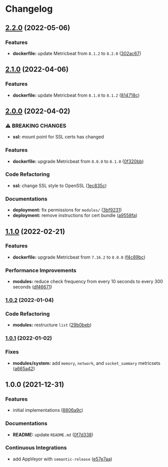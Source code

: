 # Changelog

## [2.2.0](https://github.com/extra2000/beats-metricbeat-pod/compare/v2.1.0...v2.2.0) (2022-05-06)


### Features

* **dockerfile:** update Metricbeat from `8.1.2` to `8.2.0` ([302ac67](https://github.com/extra2000/beats-metricbeat-pod/commit/302ac67c2f1929d62392192341ae1c2873636f85))

## [2.1.0](https://github.com/extra2000/beats-metricbeat-pod/compare/v2.0.0...v2.1.0) (2022-04-06)


### Features

* **dockerfile:** update Metricbeat from `8.1.0` to `8.1.2` ([814718c](https://github.com/extra2000/beats-metricbeat-pod/commit/814718cb8e25f0c7940ea0a134903935fb853e31))

## [2.0.0](https://github.com/extra2000/beats-metricbeat-pod/compare/v1.1.0...v2.0.0) (2022-04-02)


### ⚠ BREAKING CHANGES

* **ssl:** mount point for SSL certs has changed

### Features

* **dockerfile:** upgrade Metricbeat from `8.0.0` to `8.1.0` ([0f320bb](https://github.com/extra2000/beats-metricbeat-pod/commit/0f320bb49d668c81e90c70ed34e8b79528b0799e))


### Code Refactoring

* **ssl:** change SSL style to OpenSSL ([1ec835c](https://github.com/extra2000/beats-metricbeat-pod/commit/1ec835c94cbfb0ecb10428c2b25a31ee2934444f))


### Documentations

* **deployment:** fix permissions for `modules/` ([3bf9231](https://github.com/extra2000/beats-metricbeat-pod/commit/3bf9231c072113a62f44605abd902c5b439e56ef))
* **deployment:** remove instructions for cert bundle ([a9558fa](https://github.com/extra2000/beats-metricbeat-pod/commit/a9558fa6e25b21af88a2584aa53c323bca990dcb))

## [1.1.0](https://github.com/extra2000/beats-metricbeat-pod/compare/v1.0.2...v1.1.0) (2022-02-21)


### Features

* **dockerfile:** upgrade Metricbeat from `7.16.2` to `8.0.0` ([f4c89bc](https://github.com/extra2000/beats-metricbeat-pod/commit/f4c89bc74985c5372ff21a0f31fc7a03a64debe5))


### Performance Improvements

* **modules:** reduce check frequency from every 10 seconds to every 300 seconds ([df46671](https://github.com/extra2000/beats-metricbeat-pod/commit/df46671fce4669666664cb80695381c493d60487))

### [1.0.2](https://github.com/extra2000/beats-metricbeat-pod/compare/v1.0.1...v1.0.2) (2022-01-04)


### Code Refactoring

* **modules:** restructure `list` ([29b0beb](https://github.com/extra2000/beats-metricbeat-pod/commit/29b0bebb3e385b71196599dd3f3729695ecc4c29))

### [1.0.1](https://github.com/extra2000/beats-metricbeat-pod/compare/v1.0.0...v1.0.1) (2022-01-02)


### Fixes

* **modules/system:** add `memory`, `network`, and `socket_summary` metricsets ([a665a42](https://github.com/extra2000/beats-metricbeat-pod/commit/a665a42de3f450f6b2eee99f6c886bdcee7b880e))

## 1.0.0 (2021-12-31)


### Features

* initial implementations ([8806a9c](https://github.com/extra2000/beats-metricbeat-pod/commit/8806a9c06e05e6ff3a94577bfb411986c29ec7e9))


### Documentations

* **README:** update `README.md` ([0f7d338](https://github.com/extra2000/beats-metricbeat-pod/commit/0f7d3383ce41b70d72ee3b2c6db4eacf8e1e6982))


### Continuous Integrations

* add AppVeyor with `semantic-release` ([e57e7aa](https://github.com/extra2000/beats-metricbeat-pod/commit/e57e7aa9996f4298a4072dbcc6df5da6e4b5137f))
